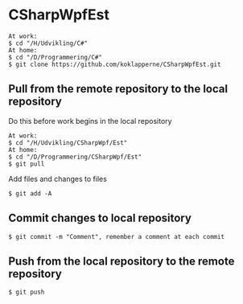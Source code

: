 # CSharpWpfEst

```
At work:
$ cd "/H/Udvikling/C#"
At home:
$ cd "/D/Programmering/C#"
$ git clone https://github.com/koklapperne/CSharpWpfEst.git
```
## Pull from the remote repository to the local repository
Do this before work begins in the local repository
```
At work:
$ cd "/H/Udvikling/CSharpWpf/Est"
At home:
$ cd "/D/Programmering/CSharpWpf/Est"
$ git pull
```
Add files and changes to files
```
$ git add -A
```
## Commit changes to local repository
```
$ git commit -m "Comment", remember a comment at each commit
```
## Push from the local repository to the remote repository
```
$ git push
```
